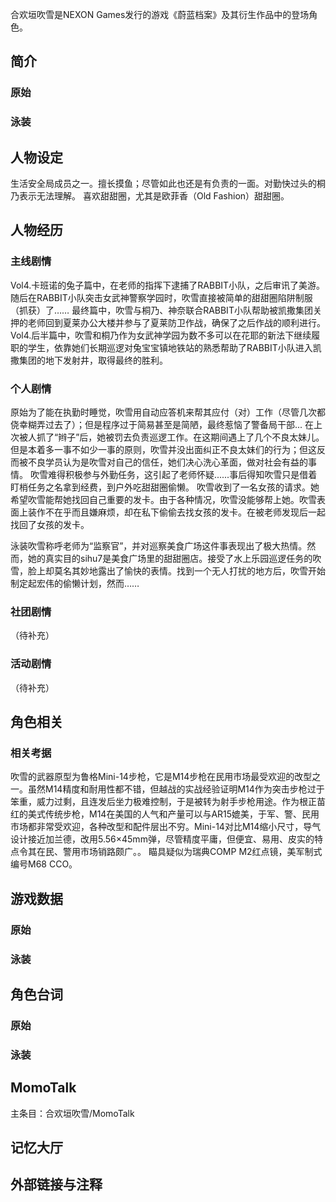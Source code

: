 合欢垣吹雪是NEXON Games发行的游戏《蔚蓝档案》及其衍生作品中的登场角色。

## 简介

### 原始

### 泳装

## 人物设定
生活安全局成员之一。擅长摸鱼；尽管如此也还是有负责的一面。对勤快过头的桐乃表示无法理解。
喜欢甜甜圈，尤其是欧菲香（Old Fashion）甜甜圈。

## 人物经历

### 主线剧情
Vol4.卡班诺的兔子篇中，在老师的指挥下逮捕了RABBIT小队，之后审讯了美游。随后在RABBIT小队突击女武神警察学园时，吹雪直接被简单的甜甜圈陷阱制服（抓获）了……
最终篇中，吹雪与桐乃、神奈联合RABBIT小队帮助被凯撒集团关押的老师回到夏莱办公大楼并参与了夏莱防卫作战，确保了之后作战的顺利进行。
Vol4.后半篇中，吹雪和桐乃作为女武神学园为数不多可以在花耶的新法下继续履职的学生，依靠她们长期巡逻对兔宝宝镇地铁站的熟悉帮助了RABBIT小队进入凯撒集团的地下发射井，取得最终的胜利。

### 个人剧情
原始为了能在执勤时睡觉，吹雪用自动应答机来帮其应付（对）工作（尽管几次都侥幸糊弄过去了）；但是程序过于简易甚至是简陋，最终惹恼了警备局干部...
在上次被人抓了“辫子”后，她被罚去负责巡逻工作。在这期间遇上了几个不良太妹儿。但是本着多一事不如少一事的原则，吹雪并没出面纠正不良太妹们的行为；但这反而被不良学员认为是吹雪对自己的信任，她们决心洗心革面，做对社会有益的事情。
吹雪难得积极参与外勤任务，这引起了老师怀疑......事后得知吹雪只是借着盯梢任务之名拿到经费，到户外吃甜甜圈偷懒。
吹雪收到了一名女孩的请求。她希望吹雪能帮她找回自己重要的发卡。由于各种情况，吹雪没能够帮上她。吹雪表面上装作不在乎而且嫌麻烦，却在私下偷偷去找女孩的发卡。在被老师发现后一起找回了女孩的发卡。

泳装吹雪称呼老师为“监察官”，并对巡察美食广场这件事表现出了极大热情。然而，她的真实目的sihu7是美食广场里的甜甜圈店。接受了水上乐园巡逻任务的吹雪，脸上却莫名其妙地露出了愉快的表情。找到一个无人打扰的地方后，吹雪开始制定起宏伟的偷懒计划，然而……

### 社团剧情
（待补充）

### 活动剧情
（待补充）

## 角色相关

### 相关考据
吹雪的武器原型为鲁格Mini-14步枪，它是M14步枪在民用市场最受欢迎的改型之一。虽然M14精度和耐用性都不错，但越战的实战经验证明M14作为突击步枪过于笨重，威力过剩，且连发后坐力极难控制，于是被转为射手步枪用途。作为根正苗红的美式传统步枪，M14在美国的人气和产量可以与AR15媲美，于军、警、民用市场都非常受欢迎，各种改型和配件层出不穷。Mini-14对比M14缩小尺寸，导气设计接近加兰德，改用5.56×45mm弹，尽管精度平庸，但便宜、易用、皮实的特点令其在民、警用市场销路颇广。。
瞄具疑似为瑞典COMP M2红点镜，美军制式编号M68 CCO。

## 游戏数据

### 原始

### 泳装

## 角色台词

### 原始

### 泳装

## MomoTalk
主条目：合欢垣吹雪/MomoTalk

## 记忆大厅

		

## 外部链接与注释